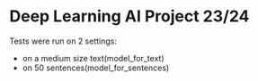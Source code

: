 # Deep Learning AI Project 23/24

Tests were run on 2 settings:
  - on a medium size text(model_for_text)
  - on 50 sentences(model_for_sentences)
